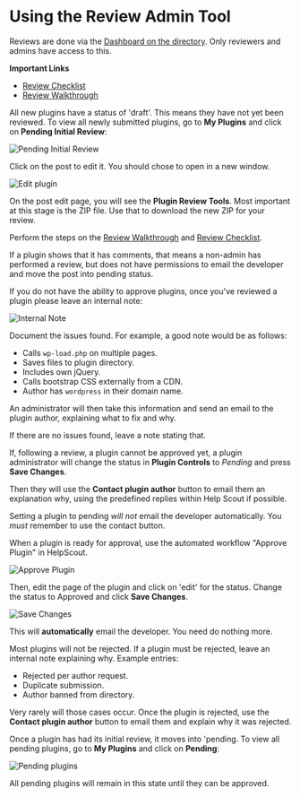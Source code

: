 # Using the Review Admin Tool

Reviews are done via the [Dashboard on the directory](https://wordpress.org/plugins/wp-admin/). Only reviewers and admins have access to this.

**Important Links**

* [Review Checklist](https://make.wordpress.org/plugins/handbook/review/checklist/)
* [Review Walkthrough](https://make.wordpress.org/plugins/handbook/review/walkthrough/)

All new plugins have a status of 'draft'. This means they have not yet been reviewed. To view all newly submitted plugins, go to **My Plugins** and click on **Pending Initial Review**:

![Pending Initial Review](https://i3.wp.com/make.wordpress.org/plugins/files/2016/11/Screen-Shot-2017-04-13-at-8.51.28-AM.png)

Click on the post to edit it. You should chose to open in a new window.

![Edit plugin](https://i3.wp.com/make.wordpress.org/plugins/files/2016/11/Screen-Shot-2017-04-13-at-9.01.35-AM.png)

On the post edit page, you will see the **Plugin Review Tools**. Most important at this stage is the ZIP file. Use that to download the new ZIP for your review.

Perform the steps on the [Review Walkthrough](https://make.wordpress.org/plugins/handbook/review/walkthrough/) and [Review Checklist](https://make.wordpress.org/plugins/handbook/review/checklist/).

If a plugin shows that it has comments, that means a non-admin has performed a review, but does not have permissions to email the developer and move the post into pending status.

If you do not have the ability to approve plugins, once you've reviewed a plugin please leave an internal note:

![Internal Note](https://i3.wp.com/make.wordpress.org/plugins/files/2016/11/internal-notes.png)

Document the issues found. For example, a good note would be as follows:

* Calls `wp-load.php` on multiple pages.
* Saves files to plugin directory.
* Includes own jQuery.
* Calls bootstrap CSS externally from a CDN.
* Author has `wordpress` in their domain name.

An administrator will then take this information and send an email to the plugin author, explaining what to fix and why.

If there are no issues found, leave a note stating that.

If, following a review, a plugin cannot be approved yet, a plugin administrator will change the status in **Plugin Controls** to _Pending_ and press **Save Changes**.

Then they will use the **Contact plugin author** button to email them an explanation why, using the predefined replies within Help Scout if possible.

Setting a plugin to pending _will not_ email the developer automatically. You _must_ remember to use the contact button.

When a plugin is ready for approval, use the automated workflow "Approve Plugin" in HelpScout.

![Approve Plugin](https://make.wordpress.org/plugins/files/2023/06/approve.png)

Then, edit the page of the plugin and click on 'edit' for the status. Change the status to Approved and click **Save Changes**.

![Save Changes](https://make.wordpress.org/plugins/files/2016/11/approve.png)

This will **automatically** email the developer. You need do nothing more.

Most plugins will not be rejected. If a plugin must be rejected, leave an internal note explaining why. Example entries:

* Rejected per author request.
* Duplicate submission.
* Author banned from directory.

Very rarely will those cases occur. Once the plugin is rejected, use the **Contact plugin author** button to email them and explain why it was rejected.

Once a plugin has had its initial review, it moves into 'pending. To view all pending plugins, go to **My Plugins** and click on **Pending**:

![Pending plugins](https://i3.wp.com/make.wordpress.org/plugins/files/2016/11/pending-plugins.png)

All pending plugins will remain in this state until they can be approved.